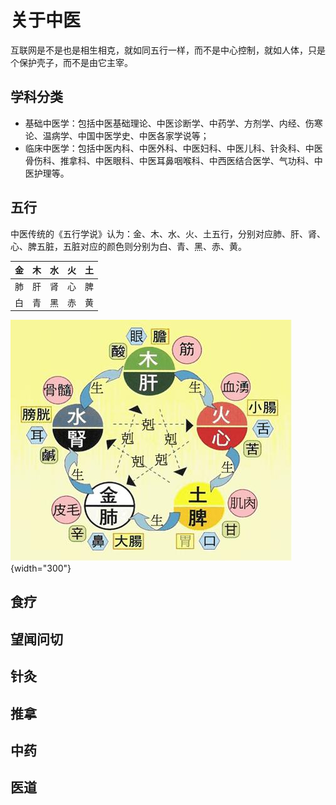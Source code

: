 # 关于中医

互联网是不是也是相生相克，就如同五行一样，而不是中心控制，就如人体，只是个保护壳子，而不是由它主宰。

## 学科分类

- 基础中医学：包括中医基础理论、中医诊断学、中药学、方剂学、内经、伤寒论、温病学、中国中医学史、中医各家学说等；
- 临床中医学：包括中医内科、中医外科、中医妇科、中医儿科、针灸科、中医骨伤科、推拿科、中医眼科、中医耳鼻咽喉科、中西医结合医学、气功科、中医护理等。

## 五行

中医传统的《五行学说》认为：金、木、水、火、土五行，分别对应肺、肝、肾、心、脾五脏，五脏对应的颜色则分别为白、青、黑、赤、黄。

| 金  | 木  | 水  | 火  | 土  |
| --- | --- | --- | --- | --- |
| 肺  | 肝  | 肾  | 心  | 脾  |
| 白  | 青  | 黑  | 赤  | 黄  |

![](../images/wuxing.jpeg){width="300"}

## 食疗

## 望闻问切

## 针灸

## 推拿

## 中药

## 医道
